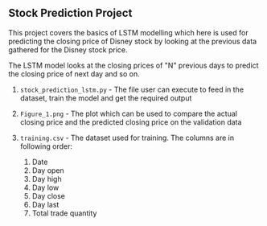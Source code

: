 ## Stock Prediction Project
This project covers the basics of LSTM modelling which here is used for predicting the closing price of Disney stock by
looking at the previous data gathered for the Disney stock price.

The LSTM model looks at the closing prices of "N" previous days to predict the closing price of next day and so on.

1. `stock_prediction_lstm.py` - The file user can execute to feed in the dataset, train the model and get the required output
2. `Figure_1.png` - The plot which can be used to compare the actual closing price and the predicted closing price on
the validation data
3. `training.csv` - The dataset used for training. The columns are in following order: 
    
    1. Date 
    2. Day open
    3. Day high
    4. Day low
    5. Day close
    6. Day last
    7. Total trade quantity